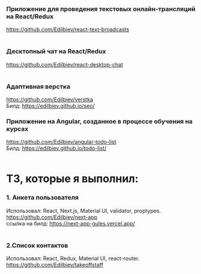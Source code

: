 ### Приложение для проведения текстовых онлайн-трансляций на React/Redux
https://github.com/Edilbiev/react-text-broadcasts<br/>
<br/>
### Десктопный чат на React/Redux
https://github.com/Edilbiev/react-desktop-chat<br/>
<br/>
### Адаптивная верстка
https://github.com/Edilbiev/verstka<br/>
Билд: https://edilbiev.github.io/seo/
<br/>
### Приложение на Angular, созданное в процессе обучения на курсах
https://github.com/Edilbiev/angular-todo-list<br/>
Билд: https://edilbiev.github.io/todo-list/
<br/>
<br/>
# ТЗ, которые я выполнил:<br/>
### 1. Анкета пользователя<br/>
Использовал: React, Next.js, Material UI, validator, proptypes.<br/>
https://github.com/Edilbiev/next-app<br/>
ссылка на билд: https://next-app-gules.vercel.app/<br/>
<br/>
### 2.Список контактов<br/>
Использовал: React, Redux, Material UI, react-router.<br/>
https://github.com/Edilbiev/takeoffstaff
